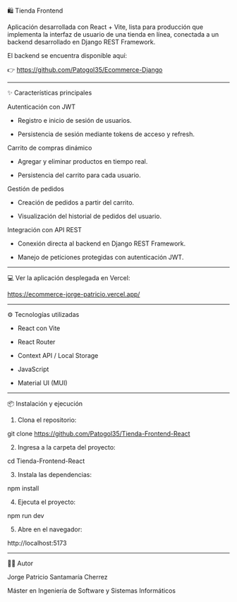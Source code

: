 🛍️ Tienda Frontend

Aplicación desarrollada con React + Vite, lista para producción que implementa la interfaz de usuario de una tienda en línea, conectada a un backend desarrollado en Django REST Framework.

El backend se encuentra disponible aquí:

👉 https://github.com/Patogol35/Ecommerce-Django

---

✨ Características principales

Autenticación con JWT

- Registro e inicio de sesión de usuarios.

- Persistencia de sesión mediante tokens de acceso y refresh.


Carrito de compras dinámico

- Agregar y eliminar productos en tiempo real.

- Persistencia del carrito para cada usuario.


Gestión de pedidos

- Creación de pedidos a partir del carrito.

- Visualización del historial de pedidos del usuario.


Integración con API REST

- Conexión directa al backend en Django REST Framework.

- Manejo de peticiones protegidas con autenticación JWT.

--- 

💻 Ver la aplicación desplegada en Vercel:

https://ecommerce-jorge-patricio.vercel.app/

---

⚙️ Tecnologías utilizadas

- React con Vite

- React Router 

- Context API / Local Storage

- JavaScript

- Material UI (MUI)

--- 

📦 Instalación y ejecución

1. Clona el repositorio:

git clone https://github.com/Patogol35/Tienda-Frontend-React

2. Ingresa a la carpeta del proyecto:

cd Tienda-Frontend-React

3. Instala las dependencias:
  
npm install

4. Ejecuta el proyecto:

npm run dev 

5. Abre en el navegador:
  
http://localhost:5173

---

👨‍💻 Autor

Jorge Patricio Santamaría Cherrez

Máster en Ingeniería de Software y Sistemas Informáticos


